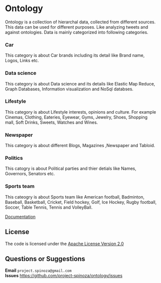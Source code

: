 # Ontology

Ontology is a collection of hierarchal data, collected from different sources. This data can be used for different purposes. Like analyzing tweets and against ontologies. Data is mainly categorized into following categories.

### Car

This category is about Car brands including its detail like Brand name, Logos, Links etc.

### Data science

This category is about Data science and its details like Elastic Map Reduce, Graph Databases, Information visualization and NoSql databses.

### Lifestyle

This category is about Lifestyle interests, opinions and culture. For example Cinemas, Clothing, Eateries, Eyewear, Gyms, Jewelry, Shoes, Shopping mall, Soft Drinks, Sweets, Watches and Wines.

### Newspaper

This category is about different Blogs, Magazines ,Newspaper and Tabloid.

### Politics

This catogry is about Political parties and thier detials like Names, Governors, Senators etc.

### Sports team

This cateogry is about Sports team like American football, Badminton, Baseball, Basketball, Cricket, Field hockey, Golf, Ice Hockey, Rugby football, Soccer, Table Tennis, Tennis and VolleyBall.

[Documentation](https://github.com/project-spinoza/ontology/wiki/Setup)

## License
The code is licensed under the [Apache License Version 2.0](http://www.apache.org/licenses/LICENSE-2.0)
<br>
## Questions or Suggestions
**Email** `project.spinoza@gmail.com`<br>
**Issues** https://github.com/project-spinoza/ontology/issues
